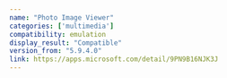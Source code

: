 ```yaml
---
name: "Photo Image Viewer"
categories: ['multimedia']
compatibility: emulation
display_result: "Compatible"
version_from: "5.9.4.0"
link: https://apps.microsoft.com/detail/9PN9B16NJK3J
---
```

